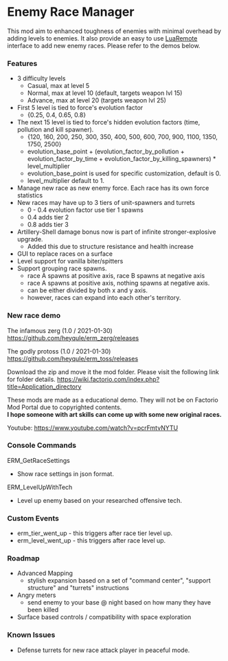 # Enemy Race Manager
This mod aim to enhanced toughness of enemies with minimal overhead by adding levels to enemies. 
It also provide an easy to use [LuaRemote](https://lua-api.factorio.com/latest/LuaRemote.html) interface to add new enemy races. Please refer to the demos below.

### Features
- 3 difficulty levels 
  * Casual, max at level 5
  * Normal, max at level 10 (default, targets weapon lvl 15) 
  * Advance, max at level 20 (targets weapon lvl 25)
- First 5 level is tied to force's evolution factor
  * {0.25, 0.4, 0.65, 0.8}
- The next 15 level is tied to force's hidden evolution factors (time, pollution and kill spawner).
  * {120, 160, 200, 250, 300, 350, 400, 500, 600, 700, 900, 1100, 1350, 1750, 2500}
  * evolution_base_point + (evolution_factor_by_pollution + evolution_factor_by_time + evolution_factor_by_killing_spawners) * level_multiplier
  * evolution_base_point is used for specific customization, default is 0.
  * level_multiplier default to 1.
- Manage new race as new enemy force.  Each race has its own force statistics
- New races may have up to 3 tiers of unit-spawners and turrets
  * 0 - 0.4 evolution factor use tier 1 spawns
  * 0.4 adds tier 2
  * 0.8 adds tier 3
- Artillery-Shell damage bonus now is part of infinite stronger-explosive upgrade.  
  * Added this due to structure resistance and health increase
- GUI to replace races on a surface
- Level support for vanilla biter/spitters
- Support grouping race spawns.    
  * race A spawns at positive axis, race B spawns at negative axis
  * race A spawns at positive axis, nothing spawns at negative axis.  
  * can be either divided by both x and y axis.
  * however, races can expand into each other's territory.
  
 
### New race demo
The infamous zerg (1.0 / 2021-01-30)
https://github.com/heyqule/erm_zerg/releases

The godly protoss (1.0 / 2021-01-30)
https://github.com/heyqule/erm_toss/releases

Download the zip and move it the mod folder. Please visit the following link for folder details.  https://wiki.factorio.com/index.php?title=Application_directory

These mods are made as a educational demo. They will not be on Factorio Mod Portal due to copyrighted contents.  
**I hope someone with art skills can come up with some new original races.**

Youtube: https://www.youtube.com/watch?v=pcrFmtvNYTU 

### Console Commands
ERM_GetRaceSettings
  * Show race settings in json format.

ERM_LevelUpWithTech
  * Level up enemy based on your researched offensive tech.

### Custom Events
- erm_tier_went_up - this triggers after race tier level up.
- erm_level_went_up - this triggers after race level up.

### Roadmap
* Advanced Mapping
  * stylish expansion based on a set of "command center", "support structure" and "turrets" instructions
* Angry meters
  * send enemy to your base @ night based on how many they have been killed
* Surface based controls / compatibility with space exploration

### Known Issues
* Defense turrets for new race attack player in peaceful mode.